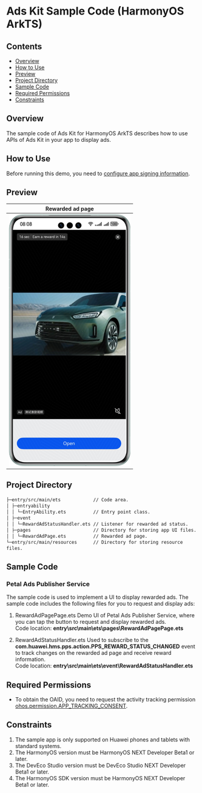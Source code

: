 # Ads Kit Sample Code (HarmonyOS ArkTS)
## Contents

* [Overview](#Overview)
* [How to Use](#How-to-Use)
* [Preview](#Preview)
* [Project Directory](#Project-Directory)
* [Sample Code](#Sample-Code)
* [Required Permissions](#Required-Permissions)
* [Constraints](#Constraints)


## Overview
The sample code of Ads Kit for HarmonyOS ArkTS describes how to use APIs of Ads Kit in your app to display ads.

## How to Use

Before running this demo, you need to [configure app signing information](https://developer.huawei.com/consumer/en/doc/harmonyos-guides-V5/application-dev-overview-V5#section42841246144813).


## Preview
| **Rewarded ad page**                            |
|--------------------------------------------|
| ![avatar](./screenshots/device_en/reward_en.png) |

## Project Directory
```
├─entry/src/main/ets            // Code area. 
│ ├─entryability
│ │ └─EntryAbility.ets          // Entry point class.
│ ├─event   
│ │ └─RewardAdStatusHandler.ets // Listener for rewarded ad status.
│ ├─pages                       // Directory for storing app UI files.               
│ │ └─RewardAdPage.ets          // Rewarded ad page.
└─entry/src/main/resources      // Directory for storing resource files.
```

## Sample Code
### Petal Ads Publisher Service
The sample code is used to implement a UI to display rewarded ads.
The sample code includes the following files for you to request and display ads:

1. RewardAdPagePage.ets
Demo UI of Petal Ads Publisher Service, where you can tap the button to request and display rewarded ads.
<br>Code location: **entry\src\main\ets\pages\RewardAdPagePage.ets**<br>

2. RewardAdStatusHandler.ets
Used to subscribe to the **com.huawei.hms.pps.action.PPS_REWARD_STATUS_CHANGED** event to track changes on the rewarded ad page and receive reward information.
<br>Code location: **entry\src\main\ets\event\RewardAdStatusHandler.ets**<br>

## Required Permissions

* To obtain the OAID, you need to request the activity tracking permission [ohos.permission.APP_TRACKING_CONSENT](https://developer.huawei.com/consumer/en/doc/harmonyos-guides-V5/permissions-for-all-V5#ohospermissionapp_tracking_consent).

## Constraints

1. The sample app is only supported on Huawei phones and tablets with standard systems.
2. The HarmonyOS version must be HarmonyOS NEXT Developer Beta1 or later.
3. The DevEco Studio version must be DevEco Studio NEXT Developer Beta1 or later.
4. The HarmonyOS SDK version must be HarmonyOS NEXT Developer Beta1 or later.
